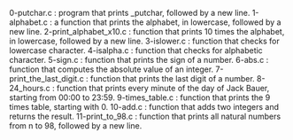 0-putchar.c : program that prints _putchar, followed by a new line.
1-alphabet.c : a function that prints the alphabet, in lowercase, followed by a new line.
2-print_alphabet_x10.c : function that prints 10 times the alphabet, in lowercase, followed by a new line.
3-islower.c : function that checks for lowercase character.
4-isalpha.c : function that checks for alphabetic character.
5-sign.c : function that prints the sign of a number.
6-abs.c : function that computes the absolute value of an integer.
7-print_the_last_digit.c : function that prints the last digit of a number.
8-24_hours.c : function that prints every minute of the day of Jack Bauer, starting from 00:00 to 23:59.
9-times_table.c : function that prints the 9 times table, starting with 0.
10-add.c : function that adds two integers and returns the result.
11-print_to_98.c : function that prints all natural numbers from n to 98, followed by a new line.
